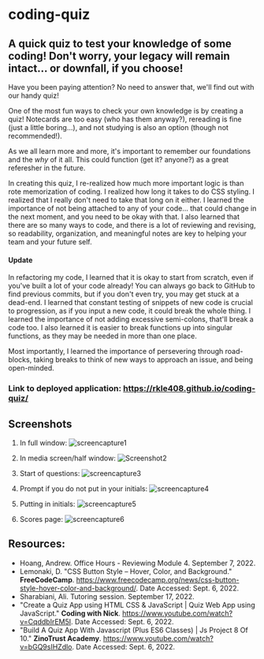 # coding-quiz

## A quick quiz to test your knowledge of some coding! Don't worry, your legacy will remain intact... or downfall, if you choose!

Have you been paying attention? No need to answer that, we'll find out with our handy quiz!

One of the most fun ways to check your own knowledge is by creating a quiz! Notecards are too easy (who has them anyway?), rereading is fine (just a little boring...), and not studying is also an option (though not recommended!).

As we all learn more and more, it's important to remember our foundations and the <i>why</i> of it all. This could function (get it? anyone?) as a great referesher in the future.

In creating this quiz, I re-realized how much more important logic is than rote memorization of coding. I realized how long it takes to do CSS styling. I realized that I really don't need to take that long on it either. I learned the importance of not being attached to any of your code... that could change in the next moment, and you need to be okay with that. I also learned that there are so many ways to code, and there is a lot of reviewing and revising, so readability, organization, and meaningful notes are key to helping your team and your future self.

#### Update

In refactoring my code, I learned that it is okay to start from scratch, even if you've built a lot of your code already! You can always go back to GitHub to find previous commits, but if you don't even try, you may get stuck at a dead-end. I learned that constant testing of snippets of new code is crucial to progression, as if you input a new code, it could break the whole thing. I learned the importance of not adding excessive semi-colons, that'll break a code too. I also learned it is easier to break functions up into singular functions, as they may be needed in more than one place.

Most importantly, I learned the importance of persevering through road-blocks, taking breaks to think of new ways to approach an issue, and being open-minded. 

### Link to deployed application: <https://rkle408.github.io/coding-quiz/>

## Screenshots 
1) In full window:
![screencapture1](https://user-images.githubusercontent.com/108099192/190887544-c917fa12-4897-4b7f-8fa8-9d6a473c3e73.png)

2) In media screen/half window:
![Screenshot2](https://user-images.githubusercontent.com/108099192/189046088-acd6fb71-b362-409e-8f4b-3cf9eb4041e4.png)

3) Start of questions:
![screencapture3](https://user-images.githubusercontent.com/108099192/190887508-4a2da75e-6475-44f6-8a34-479b49b463fc.png)

4) Prompt if you do not put in your initials:
![screencapture4](https://user-images.githubusercontent.com/108099192/190887507-ceb792e2-91e6-420c-b796-80068a8fe0fe.png)

5) Putting in initials:
![screencapture5](https://user-images.githubusercontent.com/108099192/190887510-62a24f79-2b86-455b-b2cd-6871bddd141f.png)

6) Scores page:
![screencapture6](https://user-images.githubusercontent.com/108099192/190887509-ed9e1f2b-e9ed-410b-aad3-caa0cbe08596.png)

## Resources:
- Hoang, Andrew. Office Hours - Reviewing Module 4. September 7, 2022.
- Lemonaki, D. "CSS Button Style – Hover, Color, and Background." <b>FreeCodeCamp</b>. <https://www.freecodecamp.org/news/css-button-style-hover-color-and-background/>. Date Accessed: Sept. 6, 2022.
- Sharabiani, Ali. Tutoring session. September 17, 2022.
- "Create a Quiz App using HTML CSS & JavaScript | Quiz Web App using JavaScript." <b>Coding with Nick</b>. <https://www.youtube.com/watch?v=CqddbIrEM5I>. Date Accessed: Sept. 6, 2022.
- "Build A Quiz App With Javascript (Plus ES6 Classes) | Js Project 8 Of 10." <b>ZinoTrust Academy</b>. <https://www.youtube.com/watch?v=bGQ9sIHZdlo>. Date Accessed: Sept. 6, 2022.
